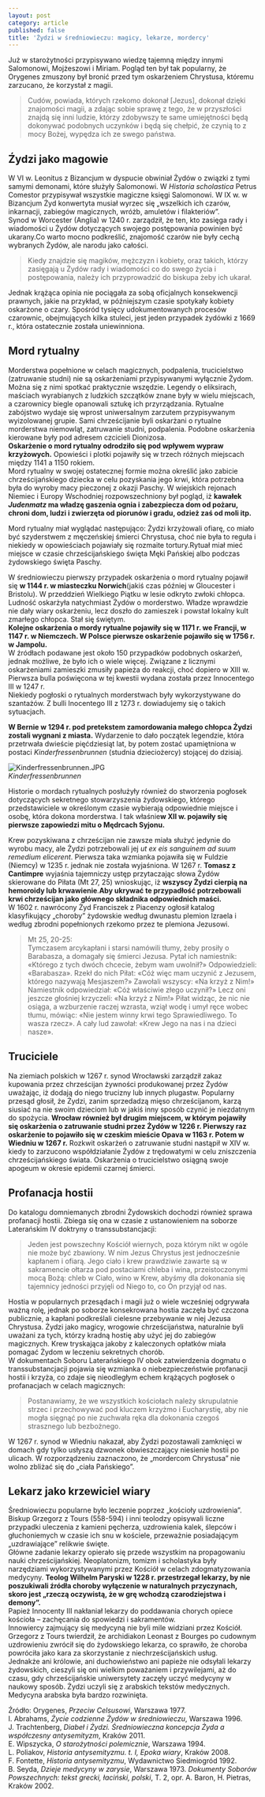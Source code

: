 ```yaml
---
layout: post
category: article
published: false
title: 'Żydzi w średniowieczu: magicy, lekarze, mordercy'
---
```

Już w starożytności przypisywano wiedzę tajemną między innymi Salomonowi, Mojżeszowi i Miriam. Pogląd ten był tak popularny, że Orygenes zmuszony był bronić przed tym oskarżeniem Chrystusa, któremu zarzucano, że korzystał z magii.   
<!--more-->
> Cudów, powiada, których rzekomo dokonał [Jezus], dokonał dzięki znajomości magii, a zdając sobie sprawę z tego, że w przyszłości znajdą się inni ludzie, którzy zdobywszy te same umiejętności będą dokonywać podobnych uczynków i będą się chełpić, że czynią to z mocy Bożej, wypędza ich ze swego państwa.    

## Źydzi jako magowie
W VI w. Leonitus z Bizancjum w dyspucie obwiniał Żydów o związki z tymi samymi demonami, które służyły Salomonowi. W _Historia scholastica_ Petrus Comestor przypisywał wszystkie magiczne księgi Salomonowi. W IX w. w Bizancjum Żyd konwertyta musiał wyrzec się „wszelkich ich czarów, inkarnacji, zabiegów magicznych, wróżb, amuletów i filakteriów”.   
Synod w Worcester (Anglia) w 1240 r. zarządził, że ten, kto zasięga rady i wiadomości u Żydów dotyczących swojego postępowania powinien być ukarany.Co warto mocno podkreślić, znajomość czarów nie były cechą wybranych Żydów, ale narodu jako całości.         

> Kiedy znajdzie się magików, mężczyzn i kobiety, oraz takich, którzy zasięgają u Żydów rady i wiadomości co do swego życia i postępowania, należy ich przyprowadzić do biskupa żeby ich ukarał.   

Jednak krążąca opinia nie pociągała za sobą oficjalnych konsekwencji prawnych, jakie na przykład, w późniejszym czasie spotykały kobiety oskarżone o czary. Spośród tysięcy udokumentowanych procesów czarownic, obejmujących kilka stuleci, jest jeden przypadek żydówki z 1669 r., która ostatecznie została uniewinniona.
 
## Mord rytualny
Morderstwa popełnione w celach magicznych, podpalenia, trucicielstwo (zatruwanie studni) nie są oskarżeniami przypisywanymi wyłącznie Żydom. Można się z nimi spotkać praktycznie wszędzie. Legendy o eliksirach, maściach wyrabianych z ludzkich szczątków znane były w wielu miejscach, a czarownicy biegle opanowali sztukę ich przyrządzania. Rytualne zabójstwo wydaje się wprost uniwersalnym zarzutem przypisywanym wyizolowanej grupie. Sami chrześcijanie byli oskarżani o rytualne morderstwa niemowląt, zatruwanie studni, podpalenia. Podobne oskarżenia kierowane były pod adresem czcicieli Dionizosa.   
**Oskarżenie o mord rytualny odrodziło się pod wpływem wypraw krzyżowych.** Opowieści i plotki pojawiły się w trzech różnych miejscach między 1141 a 1150 rokiem.   
Mord rytualny w swojej ostatecznej formie można określić jako zabicie chrześcijańskiego dziecka w celu pozyskania jego krwi, która potrzebna była do wyroby macy pieczonej z okazji Paschy. W wiejskich rejonach Niemiec i Europy Wschodniej rozpowszechniony był pogląd, iż **kawałek _Judenmatz_ ma władzę gaszenia ognia i zabezpiecza dom od pożaru, chroni dom, ludzi i zwierzęta od piorunów i gradu, odzież zaś od moli itp.**   

Mord rytualny miał wyglądać następująco: Żydzi krzyżowali ofiarę, co miało być szyderstwem z męczeńskiej śmierci Chrystusa, choć nie była to reguła i niekiedy w opowieściach pojawiały się rozmaite tortury.Rytuał miał mieć miejsce w czasie chrześcijańskiego święta Męki Pańskiej albo podczas żydowskiego święta Paschy.   

W średniowieczu pierwszy przypadek oskarżenia o mord rytualny pojawił się **w 1144 r. w miasteczku Norwich**(jakiś czas później w Gloucester i Bristolu). W przeddzień Wielkiego Piątku w lesie odkryto zwłoki chłopca. Ludność oskarżyła natychmiast Żydów o morderstwo. Władze wprawdzie nie dały wiary oskarżeniu, lecz doszło do zamieszek i powstał lokalny kult zmarłego chłopca. Stał się świętym.    
**Kolejne oskarżenia o mordy rytualne pojawiły się w 1171 r. we Francji, w 1147 r. w Niemczech. W Polsce pierwsze oskarżenie pojawiło się w 1756 r. w Jampolu.**   
W źródłach podawane jest około 150 przypadków podobnych oskarżeń, jednak możliwe, że było ich o wiele więcej. Związane z licznymi oskarżeniami zamieszki zmusiły papieża do reakcji, choć dopiero w XIII w. Pierwsza bulla poświęcona w tej kwestii wydana została przez Innocentego III w 1247 r.          
Niekiedy pogłoski o rytualnych morderstwach były wykorzystywane do szantażów. Z bulli Inocentego III z 1273 r. dowiadujemy się o takich sytuacjach.    

**W Bernie w 1294 r. pod pretekstem zamordowania małego chłopca Żydzi zostali wygnani z miasta.** Wydarzenie to dało początek legendzie, która przetrwała dwieście pięćdziesiąt lat, by potem zostać upamiętniona w postaci _Kinderfressenbrunnen_ (studnia dzieciożercy) stojącej do dzisiaj.    

![Kinderfressenbrunnen.JPG]({{site.baseurl}}/img/Kinderfressenbrunnen.JPG)   
*Kinderfressenbrunnen*    

Historie o mordach rytualnych posłużyły również do stworzenia pogłosek dotyczących sekretnego stowarzyszenia żydowskiego, którego przedstawiciele w określonym czasie wybierają odpowiednie miejsce i osobę, która dokona morderstwa. I tak właśnie**w XII w. pojawiły się pierwsze zapowiedzi mitu o Mędrcach Syjonu.**      

Krew pozyskiwana z chrześcijan nie zawsze miała służyć jedynie do wyrobu macy, ale Żydzi potrzebowali jej _ut ex eis sanguinem ad suum remedium elicerent_. Pierwsza taka wzmianka pojawiła się w Fuldzie (Niemcy) w 1235 r. jednak nie została wyjaśniona. W 1267 r. **Tomasz z Cantimpre** wyjaśnia tajemniczy ustęp przytaczając słowa Żydów skierowane do Piłata (Mt 27, 25) wnioskując, iż **wszyscy Żydzi cierpią na hemoroidy lub krwawienie**.**Aby ukrywać te przypadłość potrzebowali krwi chrześcijan jako głównego składnika odpowiednich maści.**    
W 1602 r. nawrócony Żyd Franciszek z Piacenzy ogłosił katalog klasyfikujący „choroby” żydowskie według dwunastu plemion Izraela i według zbrodni popełnionych rzekomo przez te plemiona Jezusowi.      

> Mt 25, 20-25:     
Tymczasem arcykapłani i starsi namówili tłumy, żeby prosiły o Barabasza, a domagały się śmierci Jezusa. Pytał ich namiestnik: «Którego z tych dwóch chcecie, żebym wam uwolnił?» Odpowiedzieli: «Barabasza». Rzekł do nich Piłat: «Cóż więc mam uczynić z Jezusem, którego nazywają Mesjaszem?» Zawołali wszyscy: «Na krzyż z Nim!» Namiestnik odpowiedział: «Cóż właściwie złego uczynił?» Lecz oni jeszcze głośniej krzyczeli: «Na krzyż z Nim!» Piłat widząc, że nic nie osiąga, a wzburzenie raczej wzrasta, wziął wodę i umył ręce wobec tłumu, mówiąc: «Nie jestem winny krwi tego Sprawiedliwego. To wasza rzecz». A cały lud zawołał: «Krew Jego na nas i na dzieci nasze».          

## Truciciele
Na ziemiach polskich w 1267 r. synod Wrocławski zarządził zakaz kupowania przez chrześcijan żywności produkowanej przez Żydów uważając, iż dodają do niego trucizny lub innych plugastw. Popularny przesąd głosił, że Żydzi, zanim sprzedadzą mięso chrześcijanom, karzą siusiać na nie swoim dzieciom lub w jakiś inny sposób czynić je niezdatnym do spożycia. **Wrocław również był drugim miejscem, w którym pojawiły się oskarżenia o zatruwanie studni przez Żydów w 1226 r. Pierwszy raz oskarżenie to pojawiło się w czeskim mieście Opava w 1163 r. Potem w Wiedniu w 1267 r.** Rozkwit oskarżeń o zatruwanie studni nastąpił w XIV w. kiedy to zarzucono współdziałanie Żydów z trędowatymi w celu zniszczenia chrześcijańskiego świata. Oskarżenia o trucicielstwo osiągną swoje apogeum w okresie epidemii czarnej śmierci.   

## Profanacja hostii
Do katalogu domniemanych zbrodni Żydowskich dochodzi również sprawa profanacji hostii. Zbiega się ona w czasie z ustanowieniem na soborze Laterańskim IV doktryny o transsubstancjacji:     

> Jeden jest powszechny Kościół wiernych, poza którym nikt w ogóle nie może być zbawiony. W nim Jezus Chrystus jest jednocześnie kapłanem i ofiarą. Jego ciało i krew prawdziwie zawarte są w sakramencie ołtarza pod postaciami chleba i wina, przeistoczonymi  mocą Bożą: chleb w Ciało, wino w Krew, abyśmy dla dokonania się tajemnicy jedności przyjęli od  Niego to, co On przyjął od nas.    

Hostia w popularnych przesądach i magii już o wiele wcześniej odgrywała ważną rolę, jednak po soborze konsekrowana hostia zaczęła być czczona publicznie, a kapłani podkreślali cielesne przebywanie w niej Jezusa Chrystusa. Żydzi jako magicy, wrogowie chrześcijaństwa, naturalnie byli uważani za tych, którzy kradną hostię aby użyć jej do zabiegów magicznych. Krew tryskająca jakoby z kaleczonych opłatków miała pomagać Żydom w leczeniu sekretnych chorób.      
W dokumentach Soboru Laterańskiego IV obok zatwierdzenia dogmatu o transsubstancjacji  pojawia się wzmianka o niebezpieczeństwie profanacji hostii i krzyża, co zdaje się nieodległym echem krążących pogłosek o profanacjach w celach magicznych:    

> Postanawiamy, że we wszystkich kościołach należy skrupulatnie strzec i przechowywać pod kluczem krzyżmo i Eucharystię, aby nie mogła sięgnąć po nie zuchwała ręka dla dokonania czegoś strasznego lub bezbożnego.

W 1267 r. synod w Wiedniu nakazał, aby Żydzi pozostawali zamknięci w domach gdy tylko usłyszą dzwonek obwieszczający niesienie hostii po ulicach. W rozporządzeniu zaznaczono, że „mordercom Chrystusa” nie wolno zbliżać się do „ciała Pańskiego”.


## Lekarz jako krzewiciel wiary
Średniowieczu popularne było leczenie poprzez „kościoły uzdrowienia”. Biskup Grzegorz z Tours (558-594) i inni teolodzy opisywali liczne przypadki uleczenia z kamieni pęcherza, uzdrowienia kalek, ślepców i głuchoniemych w czasie ich snu w kościele, przeważnie posiadającym „uzdrawiające” relikwie święte.       
Główne zadanie lekarzy opierało się przede wszystkim na propagowaniu nauki chrześcijańskiej. Neoplatonizm, tomizm i scholastyka były narzędziami wykorzystywanymi przez Kościół w celach zdogmatyzowania medycyny. **Teolog Wilhelm Paryski w 1228 r. przestrzegał lekarzy, by nie poszukiwali źródła choroby wyłączenie w naturalnych przyczynach, skoro jest „rzeczą oczywistą, że w grę wchodzą czarodziejstwa i demony”.**        
Papież Innocenty III nakłaniał lekarzy do poddawania chorych opiece kościoła – zachęcania do spowiedzi i sakramentów.    
Innowiercy zajmujący się medycyną nie byli mile widziani przez Kościół. Grzegorz z Tours twierdził, że archidiakon Leonast z Bourges po cudownym uzdrowieniu zwrócił się do żydowskiego lekarza, co sprawiło, że choroba powróciła jako kara za skorzystanie z niechrześcijańskich usług.    
Jednakże ani królowie, ani duchowieństwo ani papieże nie odsyłali lekarzy żydowskich, cieszyli się oni wielkim poważaniem i przywilejami, aż do czasu, gdy chrześcijańskie uniwersytety zaczęły uczyć medycyny w naukowy sposób. Żydzi uczyli się z arabskich tekstów medycznych. Medycyna arabska była bardzo rozwinięta.

Źródło: 
Orygenes, _Przeciw Celsusowi_, Warszawa 1977.    
I. Abrahams, _Życie codzienne Żydów w średniowieczu_, Warszawa 1996.   
J. Trachtenberg, _Diabeł i Żydzi. Średniowieczna koncepcja Żyda a współczesny antysemityzm_, Kraków 2011.    
E. Wipszycka, _O starożytności polemicznie_, Warszawa 1994.     
L. Poliakov, _Historia antysemityzmu. t. I, Epoka wiary_, Kraków 2008.    
F. Fontette, _Historia antysemityzmu_, Wydawnictwo Siedmiogród 1992.      
B. Seyda, _Dzieje medycyny w zarysie_, Warszawa 1973.
_Dokumenty Soborów Powszechnych: tekst grecki, łaciński, polski_, T. 2, opr. A. Baron, H. Pietras, Kraków 2002.    
